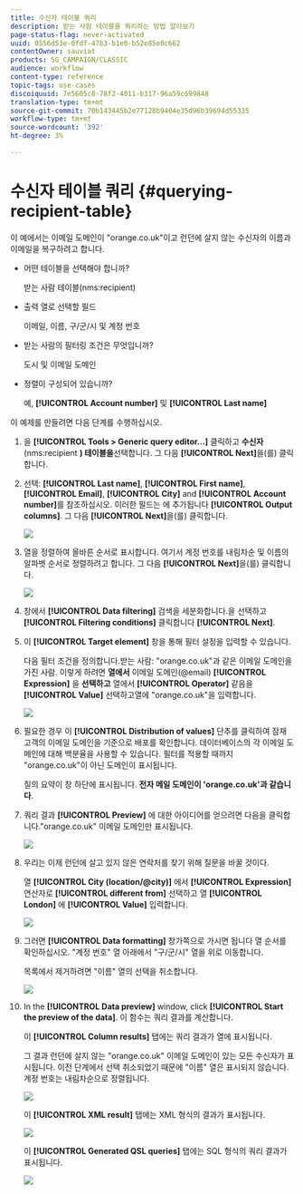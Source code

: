 ```yaml
---
title: 수신자 테이블 쿼리
description: 받는 사람 테이블을 쿼리하는 방법 알아보기
page-status-flag: never-activated
uuid: 0556d53e-0fdf-47b3-b1e0-b52e85e0c662
contentOwner: sauviat
products: SG_CAMPAIGN/CLASSIC
audience: workflow
content-type: reference
topic-tags: use-cases
discoiquuid: 7e5605c8-78f2-4011-b317-96a59c699848
translation-type: tm+mt
source-git-commit: 70b143445b2e77128b9404e35d96b39694d55335
workflow-type: tm+mt
source-wordcount: '392'
ht-degree: 3%

---
```



# 수신자 테이블 쿼리 {#querying-recipient-table}

이 예에서는 이메일 도메인이 &quot;orange.co.uk&quot;이고 런던에 살지 않는 수신자의 이름과 이메일을 복구하려고 합니다.

* 어떤 테이블을 선택해야 합니까?

   받는 사람 테이블(nms:recipient)

* 출력 열로 선택할 필드

   이메일, 이름, 구/군/시 및 계정 번호

* 받는 사람의 필터링 조건은 무엇입니까?

   도시 및 이메일 도메인

* 정렬이 구성되어 있습니까?

   예, **[!UICONTROL Account number]** 및 **[!UICONTROL Last name]**

이 예제를 만들려면 다음 단계를 수행하십시오.

1. 을 **[!UICONTROL Tools > Generic query editor...]** 클릭하고 **수신자** (nms:recipient **) 테이블을**&#x200B;선택합니다. 그 다음 **[!UICONTROL Next]**&#x200B;을(를) 클릭합니다.
1. 선택: **[!UICONTROL Last name]**, **[!UICONTROL First name]**, **[!UICONTROL Email]**, **[!UICONTROL City]** and **[!UICONTROL Account number]**&#x200B;를 참조하십시오. 이러한 필드는 에 추가됩니다 **[!UICONTROL Output columns]**. 그 다음 **[!UICONTROL Next]**&#x200B;을(를) 클릭합니다.

   ![](assets/query_editor_03.png)

1. 열을 정렬하여 올바른 순서로 표시합니다. 여기서 계정 번호를 내림차순 및 이름의 알파벳 순서로 정렬하려고 합니다. 그 다음 **[!UICONTROL Next]**&#x200B;을(를) 클릭합니다.

   ![](assets/query_editor_04.png)

1. 창에서 **[!UICONTROL Data filtering]** 검색을 세분화합니다.을 선택하고 **[!UICONTROL Filtering conditions]** 클릭합니다 **[!UICONTROL Next]**.
1. 이 **[!UICONTROL Target element]** 창을 통해 필터 설정을 입력할 수 있습니다.

   다음 필터 조건을 정의합니다.받는 사람: &quot;orange.co.uk&quot;과 같은 이메일 도메인을 가진 사람. 이렇게 하려면 **열에서** 이메일 도메인(@email) **[!UICONTROL Expression]** 을 **선택하고** 열에서 **[!UICONTROL Operator]** 같음을 **[!UICONTROL Value]** 선택하고열에 &quot;orange.co.uk&quot;을 입력합니다.

   ![](assets/query_editor_05.png)

1. 필요한 경우 이 **[!UICONTROL Distribution of values]** 단추를 클릭하여 잠재 고객의 이메일 도메인을 기준으로 배포를 확인합니다. 데이터베이스의 각 이메일 도메인에 대해 백분율을 사용할 수 있습니다. 필터를 적용할 때까지 &quot;orange.co.uk&quot;이 아닌 도메인이 표시됩니다.

   질의 요약이 창 하단에 표시됩니다. **전자 메일 도메인이 &#39;orange.co.uk&#39;과 같습니다**.

1. 쿼리 결과 **[!UICONTROL Preview]** 에 대한 아이디어를 얻으려면 다음을 클릭합니다.&quot;orange.co.uk&quot; 이메일 도메인만 표시됩니다.

   ![](assets/query_editor_nveau_17.png)

1. 우리는 이제 런던에 살고 있지 않은 연락처를 찾기 위해 질문을 바꿀 것이다.

   열 **[!UICONTROL City (location/@city)]** 에서 **[!UICONTROL Expression]** 연산자로 **[!UICONTROL different from]** 선택하고 열 **[!UICONTROL London]** 에 **[!UICONTROL Value]** 입력합니다.

   ![](assets/query_editor_08.png)

1. 그러면 **[!UICONTROL Data formatting]** 창가쪽으로 가시면 됩니다 열 순서를 확인하십시오. &quot;계정 번호&quot; 열 아래에서 &quot;구/군/시&quot; 열을 위로 이동합니다.

   목록에서 제거하려면 &quot;이름&quot; 열의 선택을 취소합니다.

   ![](assets/query_editor_nveau_15.png)

1. In the **[!UICONTROL Data preview]** window, click **[!UICONTROL Start the preview of the data]**. 이 함수는 쿼리 결과를 계산합니다.

   이 **[!UICONTROL Column results]** 탭에는 쿼리 결과가 열에 표시됩니다.

   그 결과 런던에 살지 않는 &quot;orange.co.uk&quot; 이메일 도메인이 있는 모든 수신자가 표시됩니다. 이전 단계에서 선택 취소되었기 때문에 &quot;이름&quot; 열은 표시되지 않습니다. 계정 번호는 내림차순으로 정렬됩니다.

   ![](assets/query_editor_nveau_12.png)

   이 **[!UICONTROL XML result]** 탭에는 XML 형식의 결과가 표시됩니다.

   ![](assets/query_editor_nveau_13.png)

   이 **[!UICONTROL Generated QSL queries]** 탭에는 SQL 형식의 쿼리 결과가 표시됩니다.

   ![](assets/query_editor_nveau_14.png)
